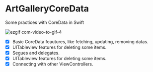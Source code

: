 # ArtGalleryCoreData
Some practices with CoreData in Swift

![ezgif com-video-to-gif-4](https://user-images.githubusercontent.com/96667197/147395760-a2e52073-a6df-4dc8-9f2f-07ebba3e6074.gif)


- [x] Basic CoreData feautures, like fetching, updating, removing datas.
- [x] UITableview features for deleting some items.
- [x] Segues and delegates.
- [x] UITableview features for deleting some items.
- [x] Connecting with other ViewControllers.
